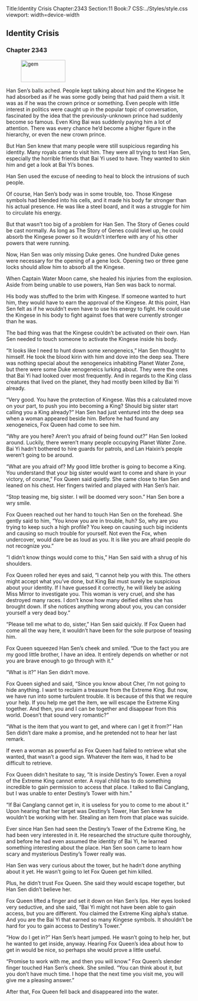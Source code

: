 Title:Identity Crisis 
Chapter:2343 
Section:11 
Book:7 
CSS:../Styles/style.css 
viewport: width=device-width
  
## Identity Crisis
### Chapter 2343
  
<figure>
	<img src="../Images/gem.gif" alt="gem" id="gem" width="120" height="60" />
</figure>
  

  
Han Sen’s balls ached. People kept talking about him and the Kingese he had absorbed as if he was some godly being that had paid them a visit. It was as if he was the crown prince or something. Even people with little interest in politics were caught up in the popular topic of conversation, fascinated by the idea that the previously-unknown prince had suddenly become so famous. Even King Bai was suddenly paying him a lot of attention. There was every chance he’d become a higher figure in the hierarchy, or even the new crown prince.

But Han Sen knew that many people were still suspicious regarding his identity. Many royals came to visit him. They were all trying to test Han Sen, especially the horrible friends that Bai Yi used to have. They wanted to skin him and get a look at Bai Yi’s bones.

Han Sen used the excuse of needing to heal to block the intrusions of such people.

Of course, Han Sen’s body was in some trouble, too. Those Kingese symbols had blended into his cells, and it made his body far stronger than his actual presence. He was like a steel board, and it was a struggle for him to circulate his energy.

But that wasn’t too big of a problem for Han Sen. The Story of Genes could be cast normally. As long as The Story of Genes could level up, he could absorb the Kingese power so it wouldn’t interfere with any of his other powers that were running.

Now, Han Sen was only missing Duke genes. One hundred Duke genes were necessary for the opening of a gene lock. Opening two or three gene locks should allow him to absorb all the Kingese.

When Captain Water Moon came, she healed his injuries from the explosion. Aside from being unable to use powers, Han Sen was back to normal.

His body was stuffed to the brim with Kingese. If someone wanted to hurt him, they would have to earn the approval of the Kingese. At this point, Han Sen felt as if he wouldn’t even have to use his energy to fight. He could use the Kingese in his body to fight against foes that were currently stronger than he was.

The bad thing was that the Kingese couldn’t be activated on their own. Han Sen needed to touch someone to activate the Kingese inside his body.

“It looks like I need to hunt down some xenogeneics,” Han Sen thought to himself. He took the blood kirin with him and dove into the deep sea. There was nothing special about the xenogeneics inhabiting Planet Water Zone, but there were some Duke xenogeneics lurking about. They were the ones that Bai Yi had looked over most frequently. And in regards to the King class creatures that lived on the planet, they had mostly been killed by Bai Yi already.

“Very good. You have the protection of Kingese. Was this a calculated move on your part, to push you into becoming a King? Should big sister start calling you a King already?” Han Sen had just ventured into the deep sea when a woman appeared beside him. Before he had found any xenogeneics, Fox Queen had come to see him.

“Why are you here? Aren’t you afraid of being found out?” Han Sen looked around. Luckily, there weren’t many people occupying Planet Water Zone. Bai Yi hadn’t bothered to hire guards for patrols, and Lan Haixin’s people weren’t going to be around.

“What are you afraid of? My good little brother is going to become a King. You understand that your big sister would want to come and share in your victory, of course,” Fox Queen said quietly. She came close to Han Sen and leaned on his chest. Her fingers twirled and played with Han Sen’s hair.

“Stop teasing me, big sister. I will be doomed very soon.” Han Sen bore a wry smile.

Fox Queen reached out her hand to touch Han Sen on the forehead. She gently said to him, “You know you are in trouble, huh? So, why are you trying to keep such a high profile? You keep on causing such big incidents and causing so much trouble for yourself. Not even the Fox, when undercover, would dare be as loud as you. It is like you are afraid people do not recognize you.”

“I didn’t know things would come to this,” Han Sen said with a shrug of his shoulders.

Fox Queen rolled her eyes and said, “I cannot help you with this. The others might accept what you’ve done, but King Bai must surely be suspicious about your identity. If I have guessed it correctly, he will likely be asking Miss Mirror to investigate you. This woman is very cruel, and she has destroyed many races. I don’t know how many deified elites she has brought down. If she notices anything wrong about you, you can consider yourself a very dead boy.”

“Please tell me what to do, sister,” Han Sen said quickly. If Fox Queen had come all the way here, it wouldn’t have been for the sole purpose of teasing him.

Fox Queen squeezed Han Sen’s cheek and smiled. “Due to the fact you are my good little brother, I have an idea. It entirely depends on whether or not you are brave enough to go through with it.”

“What is it?” Han Sen didn’t move.

Fox Queen sighed and said, “Since you know about Cher, I’m not going to hide anything. I want to reclaim a treasure from the Extreme King. But now, we have run into some turbulent trouble. It is because of this that we require your help. If you help me get the item, we will escape the Extreme King together. And then, you and I can be together and disappear from this world. Doesn’t that sound very romantic?”

“What is the item that you want to get, and where can I get it from?” Han Sen didn’t dare make a promise, and he pretended not to hear her last remark.

If even a woman as powerful as Fox Queen had failed to retrieve what she wanted, that wasn’t a good sign. Whatever the item was, it had to be difficult to retrieve.

Fox Queen didn’t hesitate to say, “It is inside Destiny’s Tower. Even a royal of the Extreme King cannot enter. A royal child has to do something incredible to gain permission to access that place. I talked to Bai Canglang, but I was unable to enter Destiny’s Tower with him.”

“If Bai Canglang cannot get in, it is useless for you to come to me about it.” Upon hearing that her target was Destiny’s Tower, Han Sen knew he wouldn’t be working with her. Stealing an item from that place was suicide.

Ever since Han Sen had seen the Destiny’s Tower of the Extreme King, he had been very interested in it. He researched the structure quite thoroughly, and before he had even assumed the identity of Bai Yi, he learned something interesting about the place. Han Sen soon came to learn how scary and mysterious Destiny’s Tower really was.

Han Sen was very curious about the tower, but he hadn’t done anything about it yet. He wasn’t going to let Fox Queen get him killed.

Plus, he didn’t trust Fox Queen. She said they would escape together, but Han Sen didn’t believe her.

Fox Queen lifted a finger and set it down on Han Sen’s lips. Her eyes looked very seductive, and she said, “Bai Yi might not have been able to gain access, but you are different. You claimed the Extreme King alpha’s statue. And you are the Bai Yi that earned so many Kingese symbols. It shouldn’t be hard for you to gain access to Destiny’s Tower.”

“How do I get in?” Han Sen’s heart jumped. He wasn’t going to help her, but he wanted to get inside, anyway. Hearing Fox Queen’s idea about how to get in would be nice, so perhaps she would prove a little useful.

“Promise to work with me, and then you will know.” Fox Queen’s slender finger touched Han Sen’s cheek. She smiled. “You can think about it, but you don’t have much time. I hope that the next time you visit me, you will give me a pleasing answer.”

After that, Fox Queen fell back and disappeared into the water.
